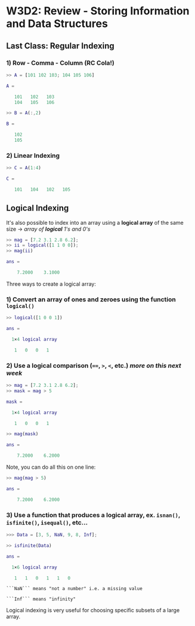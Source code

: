 # W3D2: Review - Storing Information and Data Structures

## Last Class: Regular Indexing

### 1) Row - Comma - Column (RC Cola!)

```matlab
>> A = [101 102 103; 104 105 106]

A =

   101   102   103
   104   105   106

>> B = A(:,2)

B =

   102
   105
```

### 2) Linear Indexing
   
```matlab
>> C = A(1:4)

C =

   101   104   102   105
```

## Logical Indexing

It's also possible to index into an array using a **logical array** of the same size $\rightarrow$ *array of **logical** 1's and 0's*

```matlab
>> mag = [7.2 3.1 2.8 6.2];
>> ii = logical([1 1 0 0]);
>> mag(ii)

ans =

    7.2000    3.1000
```

Three ways to create a logical array:

### 1) Convert an array of ones and zeroes using the function ```logical()```

```matlab
>> logical([1 0 0 1])

ans =

  1×4 logical array

   1   0   0   1
```

### 2) Use a logical comparison (```==```, ```>```, ```<```, etc.) *more on this next week*

```matlab
>> mag = [7.2 3.1 2.8 6.2];
>> mask = mag > 5

mask =

  1×4 logical array

   1   0   0   1

>> mag(mask)

ans =

    7.2000    6.2000
```

Note, you can do all this on one line:

```matlab
>> mag(mag > 5)

ans =

    7.2000    6.2000
```

### 3) Use a function that produces a logical array, ex. ```isnan()```, ```isfinite()```, ```isequal()```, etc...

```matlab
>>> Data = [3, 5, NaN, 9, 8, Inf];

>> isfinite(Data)

ans =

  1×6 logical array

   1   1   0   1   1   0
```

```{note}
```NaN``` means "not a number" i.e. a missing value

```Inf``` means "infinity"
```

Logical indexing is very useful for choosing specific subsets of a large array.

